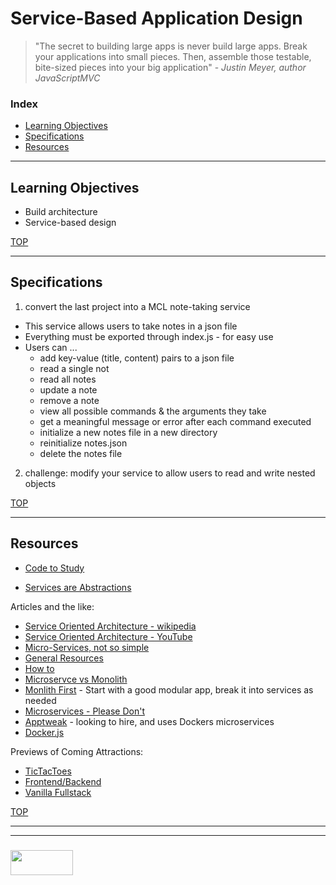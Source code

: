 # Service-Based Application Design

> "The secret to building large apps is never build large apps. Break your applications into small pieces. Then, assemble those testable, bite-sized pieces into your big application" - _Justin Meyer, author JavaScriptMVC_

### Index
* [Learning Objectives](#learning-objectives)
* [Specifications](#specifications)
* [Resources](#resources)

---

## Learning Objectives

* Build architecture
* Service-based design

[TOP](#index)

---

## Specifications

1. convert the last project into a MCL note-taking service
  * This service allows users to take notes in a json file
  * Everything must be exported through index.js - for easy use
  * Users can ...
      * add key-value (title, content) pairs to a json file
      * read a single not
      * read all notes
      * update a note
      * remove a note
      * view all possible commands & the arguments they take
      * get a meaningful message or error after each command executed
      * initialize a new notes file in a new directory
      * reinitialize notes.json
      * delete the notes file
2. challenge: modify your service to allow users to read and write nested objects


[TOP](#index)

---

## Resources


* [Code to Study](https://github.com/elewa-academy/APIs/tree/master)

* [Services are Abstractions](https://github.com/elewa-academy/General-Resources/blob/master/programming-resources/abstractions.md)

Articles and the like:
* [Service Oriented Architecture - wikipedia](https://en.wikipedia.org/wiki/Service-oriented_architecture)
* [Service Oriented Architecture - YouTube](https://www.youtube.com/watch?v=IIWVIa6QhkM)
* [Micro-Services, not so simple](https://medium.com/@abinoda/how-teams-get-microservices-wrong-from-the-start-51777c99c059)
* [General Resources](https://github.com/elewa-academy/General-Resources/blob/master/application-design/microservices.md)
* [How to](https://techcrunch.com/2016/01/23/get-small-to-get-big-through-microservices/)
* [Microservce vs Monolith](https://medium.freecodecamp.org/rest-in-peace-to-microservices-or-not-6d097b6c8279)
* [Monlith First](https://adamdrake.com/posts/2017-05-20-enough-with-the-microservices.html) - Start with a good modular app, break it into services as needed
* [Microservices - Please Don't](https://blog.rapid7.com/2016/09/15/microservices-please-dont/)
* [Apptweak](https://www.apptweak.com) - looking to hire, and uses Dockers microservices
* [Docker.js](https://www.docker.com/what-docker)

Previews of Coming Attractions:
* [TicTacToes](https://github.com/elewa-academy/General-Resources/tree/master/code-to-study/progressive-refactors/spa-tictactoes)
* [Frontend/Backend](https://github.com/elewa-student/Frontend-Backend)
* [Vanilla Fullstack](https://github.com/elewa-student/Vanilla-Fullstack)


[TOP](#index)

___
___
### <a href="http://elewa.education/blog" target="_blank"><img src="https://user-images.githubusercontent.com/18554853/34921062-506450ae-f97d-11e7-875f-6feeb26ad72d.png" width="100" height="40"/></a>

